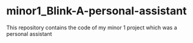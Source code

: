# minor1_Blink-A-personal-assistant
This repository contains the code of my minor 1 project which was a personal assistant
